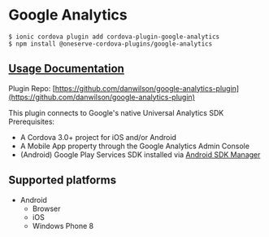 # Google Analytics

```
$ ionic cordova plugin add cordova-plugin-google-analytics
$ npm install @oneserve-cordova-plugins/google-analytics
```

## [Usage Documentation](https://oneserve.gitbook.io/oneserve-cordova-plugins/plugins/google-analytics/)

Plugin Repo: [https://github.com/danwilson/google-analytics-plugin](https://github.com/danwilson/google-analytics-plugin)

This plugin connects to Google's native Universal Analytics SDK
Prerequisites:
- A Cordova 3.0+ project for iOS and/or Android
- A Mobile App property through the Google Analytics Admin Console
- (Android) Google Play Services SDK installed via [Android SDK Manager](https://developer.android.com/sdk/installing/adding-packages.html)

## Supported platforms

- Android
  - Browser
  - iOS
  - Windows Phone 8
  


